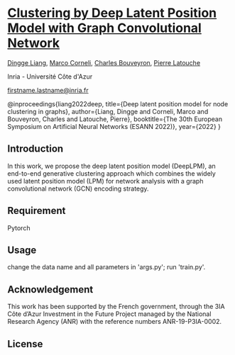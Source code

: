 # [Clustering by Deep Latent Position Model with Graph Convolutional Network](https://hal.inria.fr/hal-03629104v1)

[Dingge Liang](https://team.inria.fr/maasai/dingge-liang/), [Marco Corneli](https://math.unice.fr/~mcorneli/), [Charles Bouveyron](https://math.unice.fr/~cbouveyr/), [Pierre Latouche](https://helios2.mi.parisdescartes.fr/~platouch/) 

Inria - Université Côte d'Azur

firstname.lastname@inria.fr

<!-- ## Citation

```
@INPROCEEDINGS{{Yu_cvpr22,
  Author = {Yu, Mulin and Lafarge, Florent},
  Title = {Finding Good Configurations of Planar Primitives in Unorganized Point Clouds},
  booktitle = {Proc. of the IEEE conference on Computer Vision and Pattern Recognition (CVPR)},
  Year = {2022},
  address = {New Orleans, US},
}
``` -->
@inproceedings{liang2022deep,
  title={Deep latent position model for node clustering in graphs},
  author={Liang, Dingge and Corneli, Marco and Bouveyron, Charles and Latouche, Pierre},
  booktitle={The 30th European Symposium on Artificial Neural Networks (ESANN 2022)},
  year={2022}
}

## Introduction

In this work, we propose the deep latent position model (DeepLPM), an end-to-end generative clustering approach which combines the widely used latent position model (LPM) for network analysis with a graph convolutional network (GCN) encoding strategy.

## Requirement

Pytorch

## Usage

change the data name and all parameters in 'args.py';
run 'train.py'.

## Acknowledgement

This work has been supported by the French government, through the 3IA Côte d’Azur Investment in the Future Project managed by the National Research Agency (ANR) with the reference numbers ANR-19-P3IA-0002.

## License



